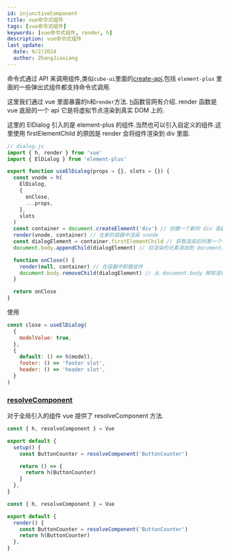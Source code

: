 ```yaml
---
id: injunctiveComponent
title: vue命令式组件
tags: [vue命令式组件]
keywords: [vue命令式组件, render, h]
description: vue命令式组件
last_update:
  date: 9/2/2024
  author: ZhangJiaxiang
---
```


命令式通过 API 来调用组件,类似`cube-ui`里面的[create-api](https://didi.github.io/cube-ui/#/zh-CN/docs/create-api),包括 `element-plus` 里面的一些弹出式组件都支持命令式调用.

这里我们通过 vue 里面暴露的`h`和`render`方法. [h](https://cn.vuejs.org/api/render-function.html#h)函数官网有介绍. render 函数是 vue 底层的一个 api 它是将虚拟节点渲染到真实 DOM 上的.

这里的 ElDialog 引入的是 element-plus 的组件.当然也可以引入自定义的组件.这里使用 firstElementChild 的原因是 render 会将组件渲染到 div 里面.

```js
// dialog.js
import { h, render } from 'vue'
import { ElDialog } from 'element-plus'

export function useElDialog(props = {}, slots = {}) {
  const vnode = h(
    ElDialog,
    {
      onClose,
      ...props,
    },
    slots
  )
  const container = document.createElement('div') // 创建一个新的 div 容器
  render(vnode, container) // 在新的容器中渲染 vnode
  const dialogElement = container.firstElementChild // 获取渲染后的第一个子元素
  document.body.appendChild(dialogElement) // 将渲染的元素添加到 document.body

  function onClose() {
    render(null, container) // 在容器中卸载组件
    document.body.removeChild(dialogElement) // 从 document.body 移除渲染的元素
  }

  return onClose
}
```

使用

```js
const close = useElDialog(
  {
    modelValue: true,
  },
  {
    default: () => h(model),
    footer: () => 'footer slot',
    header: () => 'header slot',
  }
)
```

### [resolveComponent](https://cn.vuejs.org/api/render-function.html#resolvecomponent)

对于全局引入的组件 vue 提供了 resolveComponent 方法.

```js
const { h, resolveComponent } = Vue

export default {
  setup() {
    const ButtonCounter = resolveComponent('ButtonCounter')

    return () => {
      return h(ButtonCounter)
    }
  },
}
```

```js
const { h, resolveComponent } = Vue

export default {
  render() {
    const ButtonCounter = resolveComponent('ButtonCounter')
    return h(ButtonCounter)
  },
}
```
